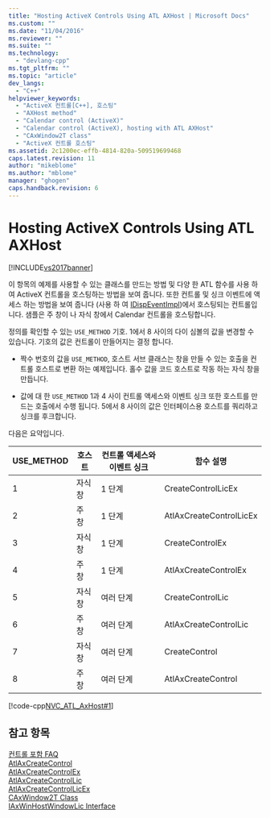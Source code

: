 ```yaml
---
title: "Hosting ActiveX Controls Using ATL AXHost | Microsoft Docs"
ms.custom: ""
ms.date: "11/04/2016"
ms.reviewer: ""
ms.suite: ""
ms.technology: 
  - "devlang-cpp"
ms.tgt_pltfrm: ""
ms.topic: "article"
dev_langs: 
  - "C++"
helpviewer_keywords: 
  - "ActiveX 컨트롤[C++], 호스팅"
  - "AXHost method"
  - "Calendar control (ActiveX)"
  - "Calendar control (ActiveX), hosting with ATL AXHost"
  - "CAxWindow2T class"
  - "ActiveX 컨트롤 호스팅"
ms.assetid: 2c1200ec-effb-4814-820a-509519699468
caps.latest.revision: 11
author: "mikeblome"
ms.author: "mblome"
manager: "ghogen"
caps.handback.revision: 6
---
```

# Hosting ActiveX Controls Using ATL AXHost
[!INCLUDE[vs2017banner](../assembler/inline/includes/vs2017banner.md)]

이 항목의 예제를 사용할 수 있는 클래스를 만드는 방법 및 다양 한 ATL 함수를 사용 하 여 ActiveX 컨트롤을 호스팅하는 방법을 보여 줍니다.  또한 컨트롤 및 싱크 이벤트에 액세스 하는 방법을 보여 줍니다 \(사용 하 여  [IDispEventImpl](../atl/reference/idispeventimpl-class.md)\)에서 호스팅되는 컨트롤입니다.  샘플은 주 창이 나 자식 창에서 Calendar 컨트롤을 호스팅합니다.  
  
 정의를 확인할 수 있는 `USE_METHOD` 기호.  1에서 8 사이의 다이 심볼의 값을 변경할 수 있습니다.  기호의 값은 컨트롤이 만들어지는 결정 합니다.  
  
-   짝수 번호의 값을 `USE_METHOD`, 호스트 서브 클래스는 창을 만들 수 있는 호출을 컨트롤 호스트로 변환 하는 예제입니다.  홀수 값을 코드 호스트로 작동 하는 자식 창을 만듭니다.  
  
-   값에 대 한 `USE_METHOD` 1과 4 사이 컨트롤 액세스와 이벤트 싱크 또한 호스트를 만드는 호출에서 수행 됩니다.  5에서 8 사이의 값은 인터페이스용 호스트를 쿼리하고 싱크를 후크합니다.  
  
 다음은 요약입니다.  
  
|USE\_METHOD|호스트|컨트롤 액세스와 이벤트 싱크|함수 설명|  
|-----------------|---------|---------------------|-----------|  
|1|자식 창|1 단계|CreateControlLicEx|  
|2|주 창|1 단계|AtlAxCreateControlLicEx|  
|3|자식 창|1 단계|CreateControlEx|  
|4|주 창|1 단계|AtlAxCreateControlEx|  
|5|자식 창|여러 단계|CreateControlLic|  
|6|주 창|여러 단계|AtlAxCreateControlLic|  
|7|자식 창|여러 단계|CreateControl|  
|8|주 창|여러 단계|AtlAxCreateControl|  
  
 [!code-cpp[NVC_ATL_AxHost#1](../atl/codesnippet/CPP/hosting-activex-controls-using-atl-axhost_1.cpp)]  
  
## 참고 항목  
 [컨트롤 포함 FAQ](../atl/atl-control-containment-faq.md)   
 [AtlAxCreateControl](../Topic/AtlAxCreateControl.md)   
 [AtlAxCreateControlEx](../Topic/AtlAxCreateControlEx.md)   
 [AtlAxCreateControlLic](../Topic/AtlAxCreateControlLic.md)   
 [AtlAxCreateControlLicEx](../Topic/AtlAxCreateControlLicEx.md)   
 [CAxWindow2T Class](../atl/reference/caxwindow2t-class.md)   
 [IAxWinHostWindowLic Interface](../atl/reference/iaxwinhostwindowlic-interface.md)